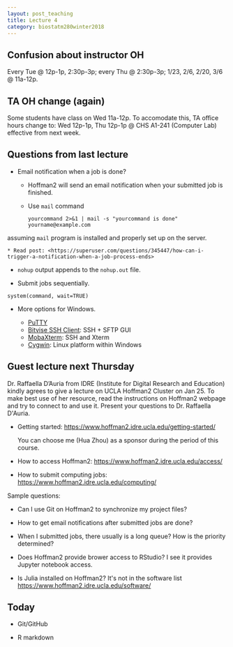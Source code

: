 ```yaml
---
layout: post_teaching
title: Lecture 4
category: biostatm280winter2018
---
```


## Confusion about instructor OH

Every Tue @ 12p-1p, 2:30p-3p; every Thu @ 2:30p-3p; 1/23, 2/6, 2/20, 3/6 @ 11a-12p.

## TA OH change (again)

Some students have class on Wed 11a-12p. To accomodate this, TA office hours change to: Wed 12p-1p, Thu 12p-1p @ CHS A1-241 (Computer Lab) effective from next week.

## Questions from last lecture

* Email notification when a job is done?

	* Hoffman2 will send an email notification when your submitted job is finished.

	* Use `mail` command
		```
		yourcommand 2>&1 | mail -s "yourcommand is done" yourname@example.com
		```
assuming `mail` program is installed and properly set up on the server.

	* Read post: <https://superuser.com/questions/345447/how-can-i-trigger-a-notification-when-a-job-process-ends>

* `nohup` output appends to the `nohup.out` file.

* Submit jobs sequentially.
```{r}
system(command, wait=TRUE)
```

* More options for Windows.

    * [PuTTY](http://www.putty.org)  
    * [Bitvise SSH Client](http://www.putty.org): SSH + SFTP GUI
    * [MobaXterm](https://mobaxterm.mobatek.net): SSH and Xterm
    * [Cygwin](http://www.cygwin.com): Linux platform within Windows 

## Guest lecture next Thursday

Dr. Raffaella D’Auria from IDRE (Institute for Digital Research and Education) kindly agrees to give a lecture on UCLA Hoffman2 Cluster on Jan 25. To make best use of her resource, read the instructions on Hoffman2 webpage and try to connect to and use it. Present your questions to Dr. Raffaella D'Auria.

- Getting started: <https://www.hoffman2.idre.ucla.edu/getting-started/>

    You can choose me (Hua Zhou) as a sponsor during the period of this course. 

- How to access Hoffman2: <https://www.hoffman2.idre.ucla.edu/access/>

- How to submit computing jobs: <https://www.hoffman2.idre.ucla.edu/computing/>

Sample questions:

- Can I use Git on Hoffman2 to synchronize my project files? 

- How to get email notifications after submitted jobs are done? 

- When I submitted jobs, there usually is a long queue? How is the priority determined? 

- Does Hoffman2 provide brower access to RStudio? I see it provides Jupyter notebook access.

- Is Julia installed on Hoffman2? It's not in the software list <https://www.hoffman2.idre.ucla.edu/software/>

## Today

* Git/GitHub

* R markdown

